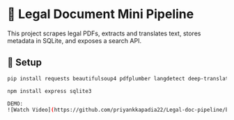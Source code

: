 # 🧾 Legal Document Mini Pipeline

This project scrapes legal PDFs, extracts and translates text, stores metadata in SQLite, and exposes a search API.

## 🔧 Setup

```bash
pip install requests beautifulsoup4 pdfplumber langdetect deep-translator

npm install express sqlite3

DEMO:
![Watch Video](https://github.com/priyankkapadia22/Legal-doc-pipeline/blob/61825bde9b95cae6d70b3196d65bdd76ec7b9b6b/Screenshots/Demo.mp4)


